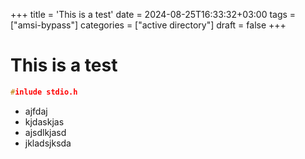 +++
title = 'This is a test'
date = 2024-08-25T16:33:32+03:00
tags = ["amsi-bypass"]
categories = ["active directory"]
draft = false
+++

# This is a test

```c
#inlude stdio.h
```

- ajfdaj
- kjdaskjas
- ajsdlkjasd
- jkladsjksda